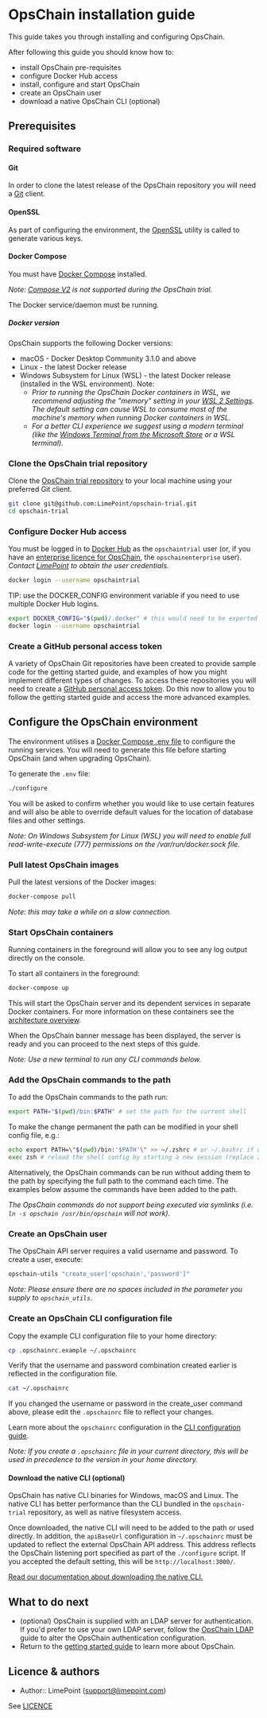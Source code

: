 # OpsChain installation guide

This guide takes you through installing and configuring OpsChain.

After following this guide you should know how to:

- install OpsChain pre-requisites
- configure Docker Hub access
- install, configure and start OpsChain
- create an OpsChain user
- download a native OpsChain CLI (optional)

## Prerequisites

### Required software

#### Git

In order to clone the latest release of the OpsChain repository you will need a [Git](https://git-scm.com/) client.

#### OpenSSL

As part of configuring the environment, the [OpenSSL](https://www.openssl.org/) utility is called to generate various keys.

#### Docker Compose

You must have [Docker Compose](https://docs.docker.com/compose/install/) installed.

_Note: [Compose V2](https://docs.docker.com/compose/cli-command/) is not supported during the OpsChain trial._

The Docker service/daemon must be running.

##### Docker version

OpsChain supports the following Docker versions:

- macOS - Docker Desktop Community 3.1.0 and above
- Linux - the latest Docker release
- Windows Subsystem for Linux (WSL) - the latest Docker release (installed in the WSL environment). Note:
  - _Prior to running the OpsChain Docker containers in WSL, we recommend adjusting the "memory" setting in your [WSL 2 Settings](https://docs.microsoft.com/en-us/windows/wsl/wsl-config#wsl-2-settings). The default setting can cause WSL to consume most of the machine's memory when running Docker containers in WSL._
  - _For a better CLI experience we suggest using a modern terminal (like the [Windows Terminal from the Microsoft Store](https://aka.ms/terminal) or a WSL terminal)._

### Clone the OpsChain trial repository

Clone the [OpsChain trial repository](https://github.com/LimePoint/opschain-trial) to your local machine using your preferred Git client.

```bash
git clone git@github.com:LimePoint/opschain-trial.git
cd opschain-trial
```

### Configure Docker Hub access

You must be logged in to [Docker Hub](https://hub.docker.com/) as the `opschaintrial` user (or, if you have an [enterprise licence for OpsChain](../reference/opschain_and_mintpress.md#enterprise-controllers-for-oracle), the `opschainenterprise` user). _Contact [LimePoint](mailto:opschain@limepoint.com) to obtain the user credentials._

```bash
docker login --username opschaintrial
```

TIP: use the DOCKER_CONFIG environment variable if you need to use multiple Docker Hub logins.

```bash
export DOCKER_CONFIG="$(pwd)/.docker" # this would need to be exported in all opschain-trial terminals
docker login --username opschaintrial
```

### Create a GitHub personal access token

A variety of OpsChain Git repositories have been created to provide sample code for the getting started guide, and examples of how you might implement different types of changes. To access these repositories you will need to create a [GitHub personal access token](https://docs.github.com/en/github/authenticating-to-github/creating-a-personal-access-token). Do this now to allow you to follow the getting started guide and access the more advanced examples.

## Configure the OpsChain environment

The environment utilises a [Docker Compose .env file](https://docs.docker.com/compose/compose-file/#env_file) to configure the running services.
You will need to generate this file before starting OpsChain (and when upgrading OpsChain).

To generate the `.env` file:

```bash
./configure
```

You will be asked to confirm whether you would like to use certain features and will also be able to override default values for the location of database files and other settings.

_Note: On Windows Subsystem for Linux (WSL) you will need to enable full read-write-execute (777) permissions on the /var/run/docker.sock file._

### Pull latest OpsChain images

Pull the latest versions of the Docker images:

```bash
docker-compose pull
```

_Note: this may take a while on a slow connection._

### Start OpsChain containers

Running containers in the foreground will allow you to see any log output directly on the console.

To start all containers in the foreground:

```bash
docker-compose up
```

This will start the OpsChain server and its dependent services in separate Docker containers. For more information on these containers see the [architecture overview](../reference/architecture.md).

When the OpsChain banner message has been displayed, the server is ready and you can proceed to the next steps of this guide.

_Note: Use a new terminal to run any CLI commands below._

### Add the OpsChain commands to the path

To add the OpsChain commands to the path run:

```bash
export PATH="$(pwd)/bin:$PATH" # set the path for the current shell
```

To make the change permanent the path can be modified in your shell config file, e.g.:

```bash
echo export PATH=\"$(pwd)/bin:'$PATH'\" >> ~/.zshrc # or ~/.bashrc if using bash
exec zsh # reload the shell config by starting a new session (replace zsh with bash as appropriate)
```

Alternatively, the OpsChain commands can be run without adding them to the path by specifying the full path to the command each time. The examples below assume the commands have been added to the path.

_The OpsChain commands do not support being executed via symlinks (i.e. `ln -s opschain /usr/bin/opschain` will not work)._

### Create an OpsChain user

The OpsChain API server requires a valid username and password. To create a user, execute:

```bash
opschain-utils "create_user['opschain','password']"
```

_Note: Please ensure there are no spaces included in the parameter you supply to `opschain_utils`._

### Create an OpsChain CLI configuration file

Copy the example CLI configuration file to your home directory:

```bash
cp .opschainrc.example ~/.opschainrc
```

Verify that the username and password combination created earlier is reflected in the configuration file.

```bash
cat ~/.opschainrc
```

If you changed the username or password in the create_user command above, please edit the `.opschainrc` file to reflect your changes.

Learn more about the `opschainrc` configuration in the [CLI configuration guide](../reference/cli.md#opschain-cli-configuration).

_Note: If you create a `.opschainrc` file in your current directory, this will be used in precedence to the version in your home directory._

#### Download the native CLI (optional)

OpsChain has native CLI binaries for Windows, macOS and Linux. The native CLI has better performance than the CLI bundled in the `opschain-trial` repository, as well as native filesystem access.

Once downloaded, the native CLI will need to be added to the path or used directly. In addition, the `apiBaseUrl` configuration in `~/.opschainrc` must be updated to reflect the external OpsChain API address. This address reflects the OpsChain listening port specified as part of the `./configure` script. If you accepted the default setting, this will be `http://localhost:3000/`.

[Read our documentation about downloading the native CLI.](../reference/cli.md#opschain-native-cli)

## What to do next

- (optional) OpsChain is supplied with an LDAP server for authentication. If you'd prefer to use your own LDAP server, follow the [OpsChain LDAP](../operations/opschain_ldap.md) guide to alter the OpsChain authentication configuration.
- Return to the [getting started guide](README.md) to learn more about OpsChain.

## Licence & authors

- Author:: LimePoint (support@limepoint.com)

See [LICENCE](/LICENCE.md)
